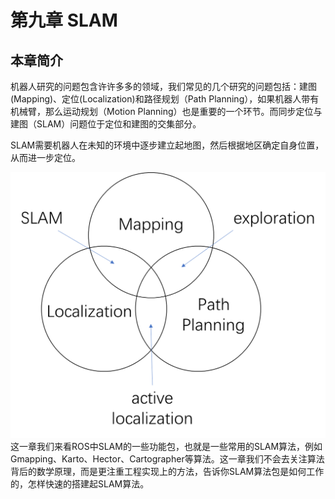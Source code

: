 # 第九章 SLAM
## 本章简介

机器人研究的问题包含许许多多的领域，我们常见的几个研究的问题包括：建图(Mapping)、定位(Localization)和路径规划（Path Planning），如果机器人带有机械臂，那么运动规划（Motion Planning）也是重要的一个环节。而同步定位与建图（SLAM）问题位于定位和建图的交集部分。

SLAM需要机器人在未知的环境中逐步建立起地图，然后根据地区确定自身位置，从而进一步定位。

![](/pics/slam.png)
这一章我们来看ROS中SLAM的一些功能包，也就是一些常用的SLAM算法，例如Gmapping、Karto、Hector、Cartographer等算法。这一章我们不会去关注算法背后的数学原理，而是更注重工程实现上的方法，告诉你SLAM算法包是如何工作的，怎样快速的搭建起SLAM算法。